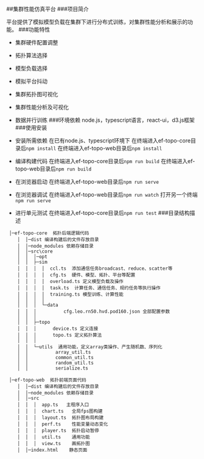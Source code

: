 ##集群性能仿真平台
###项目简介

平台提供了模拟模型负载在集群下进行分布式训练，对集群性能分析和展示的功能。
###功能特性

- 集群硬件配置调整
- 拓扑算法选择
- 模型负载选择
- 模拟平台抖动
- 集群拓扑图可视化
- 集群性能分析及可视化
- 数据并行训练
###环境依赖
node.js，typescript语言，react-ui，d3.js框架
###使用安装

- 安装所需依赖
  在已有node.js、typescript环境下
  在终端进入ef-topo-core目录后`npm install`
  在终端进入ef-topo-web目录后`npm install`
- 编译构建代码
  在终端进入ef-topo-core目录后`npm run build`
  在终端进入ef-topo-web目录后`npm run build`
- 在浏览器启动
  在终端进入ef-topo-web目录后`npm run serve`
- 在浏览器调试
  在终端进入ef-topo-web目录后`npm run watch`
  打开另一个终端`npm run serve`
- 进行单元测试
  在终端进入ef-topo-core目录后`npm run test`
###目录结构描述
```
 │─ef-topo-core  拓扑后端逻辑代码
    │  │─dist 编译构建后的文件存放目录
    │  │─node_modules 依赖存储目录
    │  │─src\core
    │  │  │─opt       
    │  │  ├─sim
    │  │  │  │  ccl.ts  添加通信任务broadcast、reduce、scatter等
    │  │  │  │  cfg.ts  硬件、模型、拓扑、平台等配置
    │  │  │  │  overload.ts 定义模型负载及操作
    │  │  │  │  task.ts  计算任务、通信任务、规约任务等执行操作
    │  │  │  │  training.ts 模型训练、计算性能
    │  │  │  │  
    │  │  │  └─data
    │  │  │          cfg.leo.rn50.hvd.pod160.json 全部配置参数
    │  │  │          
    │  │  ├─topo
    │  │  │      device.ts 定义连接
    │  │  │      topo.ts 定义拓扑算法
    │  │  │      
    │  │  └─utils  通用功能，定义array类操作、产生随机数、序列化
    │  │          array_util.ts 
    │  │          common_util.ts
    │  │          random_util.ts
    │  │          serialize.ts
```
```
 │─ef-topo-web  拓扑前端页面代码
    │  │─dist 编译构建后的文件存放目录
    │  │─node_modules 依赖存储目录
    │  │─src
    │  │  │  app.ts   主程序入口    
    │  │  │  chart.ts   全局fps图构建
    │  │  │  layout.ts  拓扑图布局构建
    │  │  │  perf.ts    性能变量动态变化
    │  │  │  player.ts  拓扑启动暂停
    │  │  │  util.ts    通用功能
    │  │  │  view.ts    画拓扑图
    │  │─index.html    静态页面
```

  